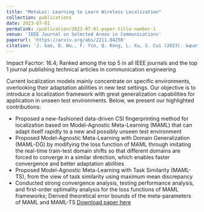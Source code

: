 ```yaml
---
title: "MetaLoc: Learning to Learn Wireless Localization"
collection: publications
date: 2023-07-01
permalink: /publication/2023-07-01-paper-title-number-1
venue: 'IEEE Journal on Selected Areas in Communications'
paperurl: 'https://arxiv.org/abs/2211.04258'
citation: 'J. Gao, D. Wu., F. Yin, Q. Kong, L. Xu, S. Cui (2023). &quot;Paper Title Number 1.&quot; <i>Journal 1</i>. 1(1).'
---
```


Impact Facrtor: 16.4; Ranked among the top 5 in all IEEE journals and the top 1 journal publishing technical articles in communication engineering

Current localization models mainly concentrate on specific environments, overlooking their adaptation abilities in new test settings. Our objective is to introduce a localization framework with great generalization capabilities for application in unseen test environments. Below, we present our highlighted contributions:
* Proposed a new-fashioned data-driven CSI fingerprinting method for localization based on Model-Agnostic Meta-Learning (MAML) that can adapt itself rapidly to a new and possibly unseen test environment
* Proposed Model-Agnostic Meta-Learning with Domain Generalization (MAML-DG) by modifying the loss function of MAML through imitating the real-time train-test domain shifts so that different domains are forced to converge in a similar direction, which enables faster convergence and better adaptation abilities
* Proposed Model-Agnostic Meta-Learning with Task Similarity (MAML-TS), from the view of task similarity using maximum mean discrepancy
* Conducted strong convergence analysis, testing performance analysis, and first-order optimality analysis for the loss functions of MAML frameworks; Derived theoretical error bounds of the meta-parameters of MAML and MAML-TS
[Download paper here](http://academicpages.github.io/files/paper1.pdf)


